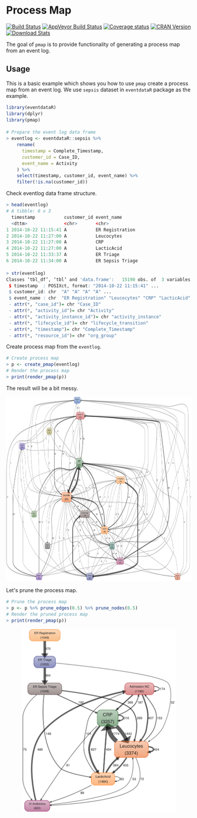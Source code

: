 # Process Map

[![Build Status]][Travis] [![AppVeyor Build Status]][AppVeyor Link] [![Coverage status]][Coverage status link] [![CRAN Version]][CRAN Link] [![Download Stats]][CRAN Link]

[Build Status]: https://travis-ci.org/twang2218/pmap.svg?branch=master
[Travis]: https://travis-ci.org/twang2218/pmap

[CRAN Version]: http://www.r-pkg.org/badges/version/pmap
[CRAN Link]: https://cran.r-project.org/web/packages/pmap/index.html

[Coverage status]: https://coveralls.io/repos/github/twang2218/pmap/badge.svg?branch=master
[Coverage status link]: https://coveralls.io/github/twang2218/pmap?branch=master

[Download Stats]: https://cranlogs.r-pkg.org/badges/grand-total/pmap?color=brightgreen

[AppVeyor Build Status]: https://ci.appveyor.com/api/projects/status/github/twang2218/pmap?branch=master&svg=true
[AppVeyor Link]: https://ci.appveyor.com/project/twang2218/pmap

The goal of `pmap` is to provide functionality of generating a process map from an event log.

## Usage

This is a basic example which shows you how to use `pmap` create a process map from an event log. We use `sepsis` dataset in `eventdataR` package as the example.

``` r
library(eventdataR)
library(dplyr)
library(pmap)

# Prepare the event log data frame
> eventlog <- eventdataR::sepsis %>%
    rename(
      timestamp = Complete_Timestamp,
      customer_id = Case_ID,
      event_name = Activity
    ) %>%
    select(timestamp, customer_id, event_name) %>%
    filter(!is.na(customer_id))
```

Check eventlog data frame structure.

```R
> head(eventlog)
# A tibble: 6 x 3
  timestamp           customer_id event_name      
  <dttm>              <chr>       <chr>           
1 2014-10-22 11:15:41 A           ER Registration 
2 2014-10-22 11:27:00 A           Leucocytes      
3 2014-10-22 11:27:00 A           CRP             
4 2014-10-22 11:27:00 A           LacticAcid      
5 2014-10-22 11:33:37 A           ER Triage       
6 2014-10-22 11:34:00 A           ER Sepsis Triage

> str(eventlog)
Classes ‘tbl_df’, ‘tbl’ and 'data.frame':	15190 obs. of  3 variables:
 $ timestamp  : POSIXct, format: "2014-10-22 11:15:41" ...
 $ customer_id: chr  "A" "A" "A" "A" ...
 $ event_name : chr  "ER Registration" "Leucocytes" "CRP" "LacticAcid" ...
 - attr(*, "case_id")= chr "Case_ID"
 - attr(*, "activity_id")= chr "Activity"
 - attr(*, "activity_instance_id")= chr "activity_instance"
 - attr(*, "lifecycle_id")= chr "lifecycle_transition"
 - attr(*, "timestamp")= chr "Complete_Timestamp"
 - attr(*, "resource_id")= chr "org_group"
```

Create process map from the `eventlog`.

```R
# Create process map
> p <- create_pmap(eventlog)
# Render the process map
> print(render_pmap(p))
```

The result will be a bit messy.

<p align="center"><img src="man/figures/example.prune_edges.none.svg" alt="process map without prune" height="500px" /></p>

Let's prune the process map.

```R
# Prune the process map
> p <- p %>% prune_edges(0.5) %>% prune_nodes(0.5)
# Render the pruned process map
> print(render_pmap(p))
```


<p align="center"><img src="man/figures/example.prune_edges.both.svg" alt="cleaner process map" height="500px" /></p>